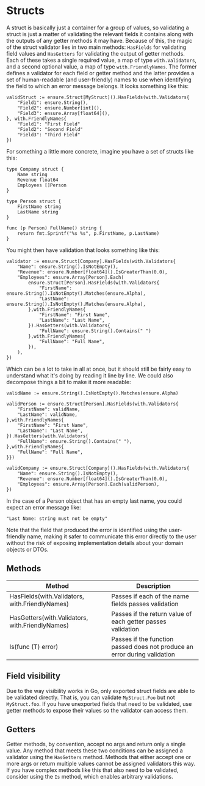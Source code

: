 # Structs

A struct is basically just a container for a group of values, so validating a
struct is just a matter of validating the relevant fields it contains along with
the outputs of any getter methods it may have.  Because of this, the magic of
the struct validator lies in two main methods: `HasFields` for validating field
values and `HasGetters` for validating the output of getter methods. Each of
these takes a single required value, a map of type `with.Validators`, and a second 
optional value, a map of type `with.FriendlyNames`.  The former defines a validator 
for each field or getter method and the latter provides a set of human-readable 
(and user-friendly) names to use when identifying the field to which an error 
message belongs.  It looks something like this:

```
validStruct := ensure.Struct[MyStruct]().HasFields(with.Validators{
    "Field1": ensure.String(),
    "Field2": ensure.Number[int](),
    "Field3": ensure.Array[float64](),
}, with.FriendlyNames{
    "Field1": "First Field"
    "Field2": "Second Field"
    "Field3": "Third Field"
})
```

For something a little more concrete, imagine you have a set of structs like this:

```
type Company struct {
    Name string
    Revenue float64
    Employees []Person
}

type Person struct {
    FirstName string
    LastName string
}

func (p Person) FullName() string {
    return fmt.Sprintf("%s %s", p.FirstName, p.LastName)
}
```

You might then have validation that looks something like this:

```
validator := ensure.Struct[Company].HasFields(with.Validators{
    "Name": ensure.String().IsNotEmpty(),
    "Revenue": ensure.Number[float64]().IsGreaterThan(0.0),
    "Employees": ensure.Array[Person].Each(
        ensure.Struct[Person].HasFields(with.Validators{
            "FirstName": ensure.String().IsNotEmpty().Matches(ensure.Alpha),
            "LastName": ensure.String().IsNotEmpty().Matches(ensure.Alpha),
        },with.FriendlyNames{
            "FirstName": "First Name",
            "LastName": "Last Name",
        }).HasGetters(with.Validators{
            "FullName": ensure.String().Contains(" ")
        },with.FriendlyNames{
            "FullName": "Full Name",
        }),
    ),
})
```

Which can be a lot to take in all at once, but it should still be fairly easy to
understand what it's doing by reading it line by line. We could also decompose
things a bit to make it more readable:

```
validName := ensure.String().IsNotEmpty().Matches(ensure.Alpha)

validPerson := ensure.Struct[Person].HasFields(with.Validators{
    "FirstName": validName,
    "LastName": validName,
},with.FriendlyNames{
    "FirstName": "First Name",
    "LastName": "Last Name",
}).HasGetters(with.Validators{
    "FullName": ensure.String().Contains(" "),
},with.FriendlyNames{
    "FullName": "Full Name",
}})

validCompany := ensure.Struct[Company]().HasFields(with.Validators{
    "Name": ensure.String().IsNotEmpty(),
    "Revenue": ensure.Number[float64]().IsGreaterThan(0.0),
    "Employees": ensure.Array[Person].Each(validPerson),
})
```

In the case of a Person object that has an empty last name, you could expect an
error message like:

```
"Last Name: string must not be empty"
```

Note that the field that produced the error is identified using the user-friendly
name, making it safer to communicate this error directly to the user without the
risk of exposing implementation details about your domain objects or DTOs.

## Methods

| Method                                          | Description                                                               |
|-------------------------------------------------|---------------------------------------------------------------------------|
| HasFields(with.Validators, with.FriendlyNames)  | Passes if each of the name fields passes validation                       |
| HasGetters(with.Validators, with.FriendlyNames) | Passes if the return value of each getter passes validation               |
| Is(func (T) error)                              | Passes if the function passed does not produce an error during validation |

## Field visibility
Due to the way visibility works in Go, only exported struct fields are able to
be validated directly.  That is, you can validate `MyStruct.Foo` but not 
`MyStruct.foo`. If you have unexported fields that need to be validated, use 
getter methods to expose their values so the validator can access them.

## Getters
Getter methods, by convention, accept no args and return only a single value.
Any method that meets these two conditions can be assigned a validator using
the `HasGetters` method.  Methods that either accept one or more args or 
return multiple values cannot be assigned validators this way.  If you have
complex methods like this that also need to be validated, consider using the
`Is` method, which enables arbitrary validations.